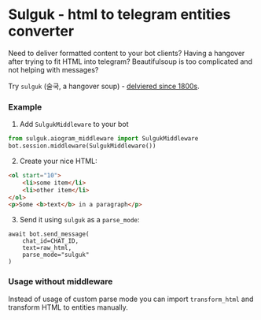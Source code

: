 Sulguk - html to telegram entities converter
================================================

Need to deliver formatted content to your bot clients?
Having a hangover after trying to fit HTML into telegram? 
Beautifulsoup is too complicated and not helping with messages?

Try `sulguk` (술국, a hangover soup) - [delviered since 1800s](https://en.wikipedia.org/wiki/Food_delivery).

### Example

1. Add `SulgukMiddleware` to your bot
```python
from sulguk.aiogram_middleware import SulgukMiddleware
bot.session.middleware(SulgukMiddleware())
```

2. Create your nice HTML:
```html
<ol start="10">
    <li>some item</li>
    <li>other item</li>
</ol>
<p>Some <b>text</b> in a paragraph</p>
```

3. Send it using `sulguk` as a `parse_mode`:
```
await bot.send_message(
    chat_id=CHAT_ID,
    text=raw_html,
    parse_mode="sulguk"
)
```


### Usage without middleware

Instead of usage of custom parse mode you can import `transform_html` and transform HTML to entities manually.